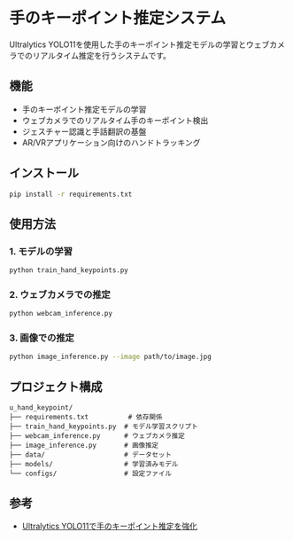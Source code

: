 # 手のキーポイント推定システム

Ultralytics YOLO11を使用した手のキーポイント推定モデルの学習とウェブカメラでのリアルタイム推定を行うシステムです。

## 機能

- 手のキーポイント推定モデルの学習
- ウェブカメラでのリアルタイム手のキーポイント検出
- ジェスチャー認識と手話翻訳の基盤
- AR/VRアプリケーション向けのハンドトラッキング

## インストール

```bash
pip install -r requirements.txt
```

## 使用方法

### 1. モデルの学習

```bash
python train_hand_keypoints.py
```

### 2. ウェブカメラでの推定

```bash
python webcam_inference.py
```

### 3. 画像での推定

```bash
python image_inference.py --image path/to/image.jpg
```

## プロジェクト構成

```
u_hand_keypoint/
├── requirements.txt          # 依存関係
├── train_hand_keypoints.py  # モデル学習スクリプト
├── webcam_inference.py      # ウェブカメラ推定
├── image_inference.py       # 画像推定
├── data/                    # データセット
├── models/                  # 学習済みモデル
└── configs/                 # 設定ファイル
```

## 参考

- [Ultralytics YOLO11で手のキーポイント推定を強化](https://www.ultralytics.com/ja/blog/enhancing-hand-keypoints-estimation-with-ultralytics-yolo11)
